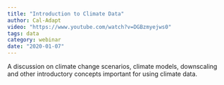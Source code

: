 ```yaml
---
title: "Introduction to Climate Data"
author: Cal-Adapt
video: "https://www.youtube.com/watch?v=DGBzmyejws0"
tags: data
category: webinar
date: "2020-01-07"
---
```


A discussion on climate change scenarios, climate models, downscaling and other introductory concepts important for using climate data.